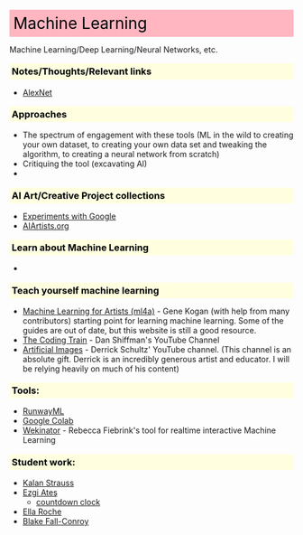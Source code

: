 <style>
    h1,h2,h3,h4,h5,h6 {color: black; padding: .25em; margin-bottom: .5em; margin-top: 1em; font-weight: bold;}
    h1 {background: lightpink; font-weight: 400;}
    h2 {background: lightsalmon; margin-bottom: .75em; font-weight: 400;}
    h3 {background: lightyellow;}
    h4 {background: lightgreen;}
    h5 {background: lightblue;}
    h6 {background: plum;}
    img {max-width: 600px;}
</style>


# Machine Learning

Machine Learning/Deep Learning/Neural Networks, etc.

### Notes/Thoughts/Relevant links
* [AlexNet](https://en.wikipedia.org/wiki/AlexNet)


### Approaches
* The spectrum of engagement with these tools (ML in the wild to creating your own dataset, to creating your own data set and tweaking the algorithm, to creating a neural network from scratch)
* Critiquing the tool (excavating AI)
* 

### AI Art/Creative Project collections
* [Experiments with Google](https://experiments.withgoogle.com/)
* [AIArtists.org](https://aiartists.org/)

### Learn about Machine Learning
* 

### Teach yourself machine learning
* [Machine Learning for Artists (ml4a)](https://ml4a.github.io/) - Gene Kogan (with help from many contributors) starting point for learning machine learning. Some of the guides are out of date, but this website is still a good resource.
* [The Coding Train](https://www.youtube.com/channel/UCvjgXvBlbQiydffZU7m1_aw) - Dan Shiffman's YouTube Channel
* [Artificial Images](https://www.youtube.com/user/bustbright) - Derrick Schultz' YouTube channel. (This channel is an absolute gift. Derrick is an incredibly generous artist and educator. I will be relying heavily on much of his content)

### Tools:
* [RunwayML](https://runwayml.com/)
* [Google Colab](https://www.google.com/url?sa=t&rct=j&q=&esrc=s&source=web&cd=&cad=rja&uact=8&ved=2ahUKEwiHi862saPvAhUbac0KHdRZDNsQFjAAegQIARAE&url=https%3A%2F%2Fcolab.research.google.com%2F&usg=AOvVaw3A5aPK2kLFzKOzb6sOckVw)
* [Wekinator](http://www.wekinator.org/) - Rebecca Fiebrink's tool for realtime interactive Machine Learning

### Student work:
* [Kalan Strauss](https://dougrosman.github.io/cvml-saic/final/kalan/)
* [Ezgi Ateş](https://dougrosman.github.io/cvml-saic/final/ezgi/)
  - [countdown clock](https://www.instagram.com/p/CJe84xNAYNi/)
* [Ella Roche](https://dougrosman.github.io/cvml-saic/final/ella/)
* [Blake Fall-Conroy](https://dougrosman.github.io/cvml-saic/final/blake/)